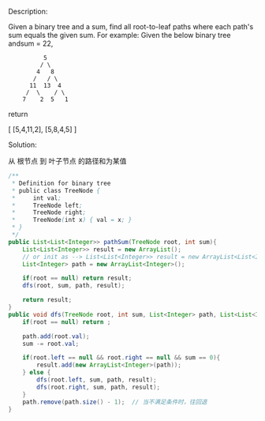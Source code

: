 Description:


Given a binary tree and a sum, find all root-to-leaf paths where each path's sum equals the given sum.
For example:
Given the below binary tree andsum = 22,
>
              5
             / \
            4   8
           /   / \
          11  13  4
         /  \    / \
        7    2  5   1

return
>
[
   [5,4,11,2],
   [5,8,4,5]
]

Solution:

从 根节点 到 叶子节点 的路径和为某值

```java
/**
 * Definition for binary tree
 * public class TreeNode {
 *     int val;
 *     TreeNode left;
 *     TreeNode right;
 *     TreeNode(int x) { val = x; }
 * }
 */
public List<List<Integer>> pathSum(TreeNode root, int sum){
    List<List<Integer>> result = new ArrayList();
    // or init as --> List<List<Integer>> result = new ArrayList<List<Integer>>();
    List<Integer> path = new ArrayList<Integer>();

    if(root == null) return result;
    dfs(root, sum, path, result);

    return result;
}
public void dfs(TreeNode root, int sum, List<Integer> path, List<List<Integer>> result){
    if(root == null) return ;

    path.add(root.val);
    sum -= root.val;

    if(root.left == null && root.right == null && sum == 0){
        result.add(new ArrayList<Integer>(path));
    } else {
        dfs(root.left, sum, path, result);
        dfs(root.right, sum, path, result);
    }
    path.remove(path.size() - 1);  // 当不满足条件时，往回退
}
```